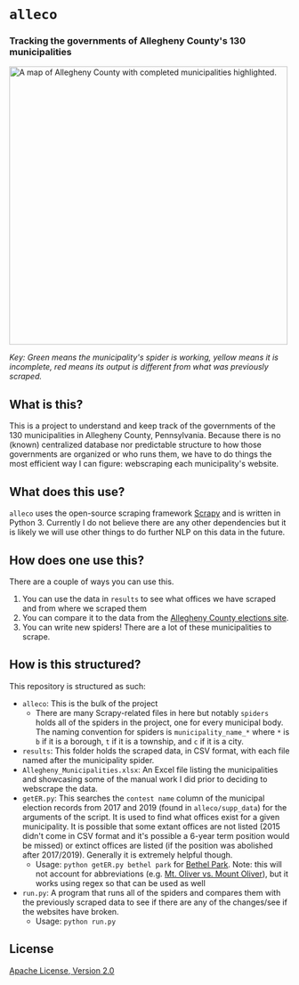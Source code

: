 # `alleco`
### Tracking the governments of Allegheny County's 130 municipalities

<img alt="A map of Allegheny County with completed municipalities highlighted." src="/alleco/supp_data/map.svg" height="500">

_Key: Green means the municipality's spider is working, yellow means it is incomplete, red means its output is different from what was previously scraped._

## What is this?
This is a project to understand and keep track of the governments of the 130 municipalities in Allegheny County, Pennsylvania. Because there is no (known) centralized database nor predictable structure to how those governments are organized or who runs them, we have to do things the most efficient way I can figure: webscraping each municipality's website.

## What does this use?
`alleco` uses the open-source scraping framework [Scrapy](https://scrapy.org/) and is written in Python 3. Currently I do not believe there are any other dependencies but it is likely we will use other things to do further NLP on this data in the future.

## How does one use this?
There are a couple of ways you can use this.
1. You can use the data in `results` to see what offices we have scraped and from where we scraped them
1. You can compare it to the data from the [Allegheny County elections site](https://www.alleghenycounty.us/elections/election-results.aspx).
1. You can write new spiders! There are a lot of these municipalities to scrape.

## How is this structured?
This repository is structured as such:
* `alleco`: This is the bulk of the project
  * There are many Scrapy-related files in here but notably ``spiders`` holds all of the spiders in the project, one for every municipal body. The naming convention for spiders is `municipality_name_*` where `*` is `b` if it is a borough, `t` if it is a township, and `c` if it is a city.
* `results`: This folder holds the scraped data, in CSV format, with each file named after the municipality spider.
* `Allegheny_Municipalities.xlsx`: An Excel file listing the municipalities and showcasing some of the manual work I did prior to deciding to webscrape the data.
* `getER.py`: This searches the `contest name` column of the municipal election records from 2017 and 2019 (found in `alleco/supp_data`) for the arguments of the script. It is used to find what offices exist for a given municipality. It is possible that some extant offices are not listed (2015 didn't come in CSV format and it's possible a 6-year term position would be missed) or extinct offices are listed (if the position was abolished after 2017/2019). Generally it is extremely helpful though.
  * Usage: `python getER.py bethel park` for [Bethel Park](https://en.wikipedia.org/wiki/Bethel_Park,_Pennsylvania). Note: this will not account for abbreviations (e.g. [Mt. Oliver vs. Mount Oliver](https://en.wikipedia.org/wiki/Mount_Oliver,_Pennsylvania)), but it works using regex so that can be used as well
* `run.py`: A program that runs all of the spiders and compares them with the previously scraped data to see if there are any of the changes/see if the websites have broken.
  * Usage: `python run.py`

## License
[Apache License, Version 2.0](https://www.apache.org/licenses/LICENSE-2.0)
